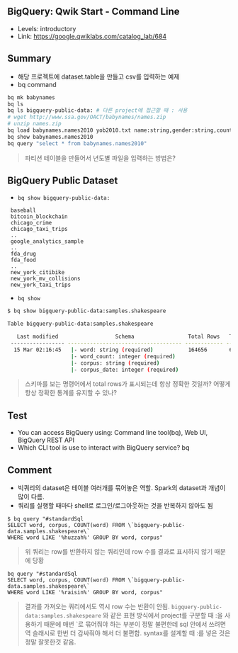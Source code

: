 ## BigQuery: Qwik Start - Command Line
- Levels: introductory
- Link: https://google.qwiklabs.com/catalog_lab/684

## Summary
- 해당 프로젝트에 dataset.table을 만들고 csv를 입력하는 예제
- bq command
~~~bash
bq mk babynames
bq ls 
bq ls bigquery-public-data: # 다른 project에 접근할 때 : 사용
# wget http://www.ssa.gov/OACT/babynames/names.zip
# unzip names.zip
bq load babynames.names2010 yob2010.txt name:string,gender:string,count:integer
bq show babynames.names2010
bq query "select * from babynames.names2010"
~~~
> 파티션 테이블을 만들어서 년도별 파일을 입력하는 방법은?

## BigQuery Public Dataset
- `bq show bigquery-public-data:`
~~~
 baseball
 bitcoin_blockchain
 chicago_crime
 chicago_taxi_trips
 ..
 google_analytics_sample
 ..
 fda_drug
 fda_food
 ..
 new_york_citibike
 new_york_mv_collisions
 new_york_taxi_trips
~~~
-  `bq show`
~~~bash
$ bq show bigquery-public-data:samples.shakespeare
~~~
~~~bash
Table bigquery-public-data:samples.shakespeare

   Last modified                  Schema                 Total Rows   Total Bytes   Expiration   Time Partitioning   Labels
 ----------------- ------------------------------------ ------------ ------------- ------------ ------------------- --------
  15 Mar 02:16:45   |- word: string (required)           164656       6432064
                    |- word_count: integer (required)
                    |- corpus: string (required)
                    |- corpus_date: integer (required)
~~~
> 스키마를 보는 명령어에서 total rows가 표시되는데 항상 정확한 것일까? 어떻게 항상 정확한 통계를 유지할 수 있나?  

## Test
- You can access BigQuery using: Command line tool(bq), Web UI, BigQuery REST API
- Which CLI tool is use to interact with BigQuery service? bq

## Comment
- 빅쿼리의 dataset은 테이블 여러개를 묶어놓은 역할. Spark의 dataset과 개념이 많이 다름. 
- 쿼리를 실행할 때마다 shell로 로그인/로그아웃하는 것을 반복하지 않아도 됨
~~~
$ bq query "#standardSql
SELECT word, corpus, COUNT(word) FROM \`bigquery-public-data.samples.shakespeare\`
WHERE word LIKE '%huzzah%' GROUP BY word, corpus"
~~~
> 위 쿼리는 row를 반환하지 않는 쿼리인데 row 수를 결과로 표시하지 않기 때문에 당황 
~~~
bq query "#standardSql
SELECT word, corpus, COUNT(word) FROM \`bigquery-public-data.samples.shakespeare\`
WHERE word LIKE '%raisin%' GROUP BY word, corpus"
~~~
> 결과를 가져오는 쿼리에서도 역시 row 수는 반환이 안됨. 
> `bigquery-public-data:samples.shakespeare` 와 같은 표현 방식에서 project를 구분할 때 :을 사용하기 때문에 매번 `로 묶어줘야 하는 부분이 정말 불편한데 sql 안에서 쓰려면 역 슬래시로 한번 더 감싸줘야 해서 더 불편함. syntax를 설계할 때 :를 넣은 것은 정말 잘못한것 같음.
